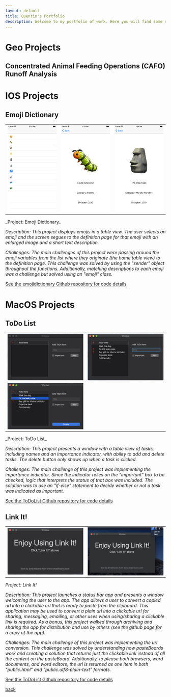 ```yaml
---
layout: default
title: Quentin's Portfolio
description: Welcome to my portfolio of work. Here you will find some relevant projects that highlight my skills. 
---
```

# Geo Projects
## Concentrated Animal Feeding Operations (CAFO) Runoff Analysis 




# IOS Projects

## Emoji Dictionary
<table><tr>
<td> <img src="emoji_home.png" alt="Drawing" style="width: 250px;"/> </td>
<td> <img src="bug_pic.png" alt="Drawing" style="width: 250px;"/> </td>
<td> <img src="rock_pic.png" alt="Drawing" style="width: 250px;"/> </td>
</tr></table>
_Project: Emoji Dictionary_

_Description: This project displays emojis in a table view. The user selects an emoji and the screen segues to the definition page for that emoji with an enlarged image and a short text description._

_Challenges: The main challenges of this project were passing around the emoji variables from the list where they originate (the home table view) to the definition page. This challenge was solved by using the "sender" object throughout the functions. Additionally, matching descriptions to each emoji was a challenge but solved using an "emoji" class._

<a href="https://github.com/qikuta/emojidictionary">See the emojidictionary Github repository for code details</a>


# MacOS Projects

## ToDo List
<table><tr>
<td> <img src="todo1.png" alt="Drawing" style="width: 500px;"/> </td>
<td> <img src="todo2.png" alt="Drawing" style="width: 500px;"/> </td>
</tr><tr>
<td> <img src="todo3.png" alt="Drawing" style="width: 500px;"/> </td>
</tr></table>
_Project: ToDo List_

_Description: This project presents a window with a table view of tasks, including names and an importance indicator, with ability to add and delete tasks. The delete button only shows up when a task is clicked._

_Challenges: The main challenge of this project was implementing the importance indicator. Since the indicator relies on the "important" box to be checked, logic that interprets the status of that box was included. The solution was to use an "if-else" statement to decide whether or not a task was indicated as important._

<a href="https://github.com/qikuta/ToDoList">See the ToDoList Github repository for code details</a>

## Link It!
<table><tr>
<td> <img src="linkit1.png" alt="Drawing" style="width: 500px;"/> </td>
<td> <img src="linkit2.png" alt="Drawing" style="width: 500px;"/> </td>
</tr></table>

_Project: Link It!_

_Description: This project launches a status bar app and presents a window welcoming the user to the app. The app allows a user to convert a copied url into a clickable url that is ready to paste from the clipboard. This application may be used to convert a plain url into a clickable url for sharing, messaging, emailing, or other uses when using/sharing a clickable link is required. As a bonus, this project walked through archiving and sharing the app for distribution and use by others (see the github page for a copy of the app)._

_Challenges: The main challenge of this project was implementing the url conversion. This challenge was solved by understanding how pasteBoards work and creating a solution that returns just the clickable link instead of all the content on the pasteBoard. Additionally, to please both browsers, word documents, and word editors, the url is returned as one item in both "public.html" and "public.utf8-plain-text" formats._

<a href="https://github.com/qikuta/LinkIt">See the ToDoList Github repository for code details</a>





[back](./)
